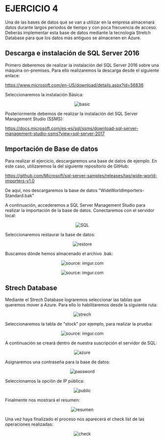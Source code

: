 # EJERCICIO 4

Una de las bases de datos que se van a utilizar en la empresa almacenará datos durante
largos periodos de tiempo y con poca frecuencia de acceso. Deberás implementar esta
base de datos mediante la tecnología Stretch Database para que los datos más
antiguos se almacenen en Azure.

## Descarga e instalación de SQL Server 2016

Primero deberemos de realizar la instalación del SQL Server 2016 sobre una máquina on-premises. Para ello realizaremos la descarga desde el siguiente enlace:

https://www.microsoft.com/en-US/download/details.aspx?id=56836

Seleccionaremos la instalación Básica:

<p align="center">
  <a><img src="https://i.imgur.com/WPUYxjNh.png" title="basic" /></a>
</p>

Posteriormente debemos de realizar la instalación del SQL Server Management Studio (SSMS):

https://docs.microsoft.com/es-es/sql/ssms/download-sql-server-management-studio-ssms?view=sql-server-2017

## Importación de Base de datos

Para realizar el ejercicio, descargaremos una base de datos de ejemplo. En este caso, utilizaremos la del siguiente repositorio de GitHub:

https://github.com/Microsoft/sql-server-samples/releases/tag/wide-world-importers-v1.0

De aquí, nos descargaremos la base de datos "WideWorldImporters-Standard.bak"

A continuación, accederemos a SQL Server Management Studio para realizar la importación de la base de datos. Conectaremos con el servidor local:

<p align="center">
  <a><img src="https://i.imgur.com/zGuUhQ8.png" title="SQL" /></a>
</p>

Seleccionaremos restaurar la base de datos:

<p align="center">
  <a><img src="https://i.imgur.com/reEoOI6.png" title="restore" /></a>
</p>

Buscamos dónde hemos almacenado el archivo .bak:

<p align="center">
  <a><img src="https://i.imgur.com/bEgEH1T.png" title="source: imgur.com" /></a>
</p>

<p align="center">
  <a><img src="https://i.imgur.com/6FQXUr5.png" title="source: imgur.com" /></a>
</p>

## Strech Database

Mediante el Strech Database lograremos seleccionar las tablas que queremos mover a Azure. Para ello lo habilitaremos desde la siguiente ruta:

<p align="center">
  <a><img src="https://i.imgur.com/RUtcrGR.png" title="strech" /></a>
</p>

Seleccionaremos la tabla de "stock" por ejemplo, para realizar la prueba:

<p align="center">
  <a><img src="https://i.imgur.com/uFpWVtM.png" title="source: imgur.com" /></a>
</p>

A continuación se creará dentro de nuestra suscripción el servidor de SQL:

<p align="center">
  <a><img src="https://i.imgur.com/SIJODNp.png" title="azure" /></a>
</p>

Asignaremos una contraseña para la base de datos:

<p align="center">
<a><img src="https://i.imgur.com/wOE10fo.png" title="password" /></a>
</p>

Seleccionamos la opción de IP pública:

<p align="center">
  <a><img src="https://i.imgur.com/ZYAtB0n.png" title="public" /></a>
</p>

Finalmente nos mostrará el resumen:

<p align="center">
<a><img src="https://i.imgur.com/20QIftf.png" title="resumen" /></a>
</p>

Una vez haya finalizado el proceso nos aparecerá el check list de las operaciones realizadas:

<p align="center">
<a><img src="https://i.imgur.com/ujtZxA8.png" title="check" /></a>
</p>
